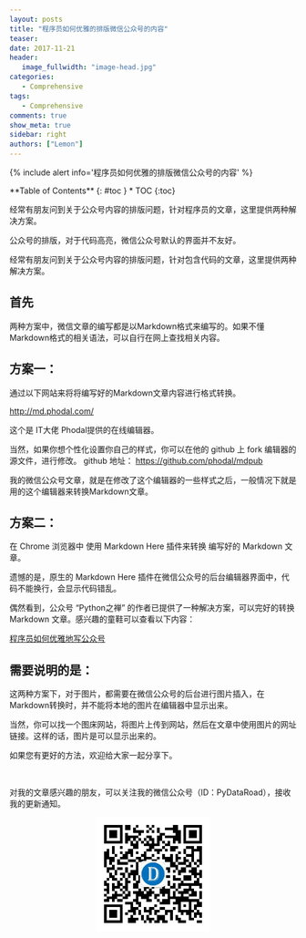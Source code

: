 ```yaml
---
layout: posts
title: "程序员如何优雅的排版微信公众号的内容"
teaser:
date: 2017-11-21
header:
   image_fullwidth: "image-head.jpg"
categories:
   - Comprehensive
tags:
   - Comprehensive
comments: true
show_meta: true
sidebar: right
authors: ["Lemon"]
---
```





{% include alert info='程序员如何优雅的排版微信公众号的内容' %}


<div class="panel radius" markdown="1">
**Table of Contents**
{: #toc }
*  TOC
{:toc}
</div>




经常有朋友问到关于公众号内容的排版问题，针对程序员的文章，这里提供两种解决方案。

公众号的排版，对于代码高亮，微信公众号默认的界面并不友好。

经常有朋友问到关于公众号内容的排版问题，针对包含代码的文章，这里提供两种解决方案。

## 首先

两种方案中，微信文章的编写都是以Markdown格式来编写的。如果不懂Markdown格式的相关语法，可以自行在网上查找相关内容。

## 方案一：

通过以下网站来将将编写好的Markdown文章内容进行格式转换。

<a href="http://md.phodal.com/" target="blank">http://md.phodal.com/</a>

这个是 IT大佬 Phodal提供的在线编辑器。

当然，如果你想个性化设置你自己的样式，你可以在他的 github 上 fork 编辑器的源文件，进行修改。
github 地址：
<a href="https://github.com/phodal/mdpub" target="blank">https://github.com/phodal/mdpub</a>


我的微信公众号文章，就是在修改了这个编辑器的一些样式之后，一般情况下就是用的这个编辑器来转换Markdown文章。


## 方案二：

在 Chrome 浏览器中 使用 Markdown Here 插件来转换 编写好的 Markdown 文章。

遗憾的是，原生的 Markdown Here 插件在微信公众号的后台编辑器界面中，代码不能换行，会显示代码错乱。

偶然看到，公众号 “Python之禅” 的作者已提供了一种解决方案，可以完好的转换 Markdown 文章。感兴趣的童鞋可以查看以下内容：

<a href="http://mp.weixin.qq.com/s?__biz=MjM5MzgyODQxMQ==&mid=2650367120&idx=1&sn=36dc4785e897394ca3321556c9094b46&scene=21#wechat_redirect" target="blank">程序员如何优雅地写公众号</a>




## 需要说明的是：

这两种方案下，对于图片，都需要在微信公众号的后台进行图片插入，在Markdown转换时，并不能将本地的图片在编辑器中显示出来。

当然，你可以找一个图床网站，将图片上传到网站，然后在文章中使用图片的网址链接。这样的话，图片是可以显示出来的。

如果您有更好的方法，欢迎给大家一起分享下。


<br>

对我的文章感兴趣的朋友，可以关注我的微信公众号（ID：PyDataRoad），接收我的更新通知。

<div align="center">
    <img src="/images/qrcode.jpg" width="200">
</div>
